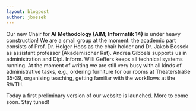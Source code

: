 ```yaml
---
layout: blogpost
author: jbossek
---
```

Our new Chair for **AI Methodology (AIM; Informatik 14)** is under heavy construction! We are a small group at the moment: the academic part consists of Prof. Dr. Holger Hoos as the chair holder and Dr. Jakob Bossek as assistant professor (Akademischer Rat). Andrea Gibbels supports us in administration and Dipl. Inform. Willi Geffers keeps all technical systems running. At the moment of writing we are still very busy with all kinds of administrative tasks, e.g., ordering furniture for our rooms at Theaterstraße 35-39, organising teaching, getting familiar with the workflows at the RWTH.

Today a first preliminary version of our website is launched. More to come soon. Stay tuned!

